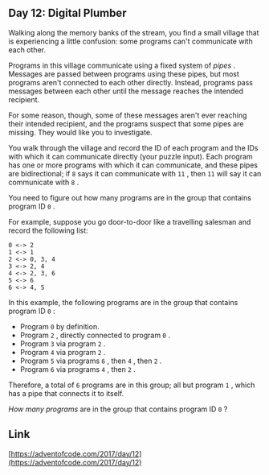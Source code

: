 ## Day 12: Digital Plumber

Walking along the memory banks of the stream, you find a small village that is experiencing a little confusion: some programs can't communicate with each other.

Programs in this village communicate using a fixed system of _pipes_ . Messages are passed between programs using these pipes, but most programs aren't connected to each other directly. Instead, programs pass messages between each other until the message reaches the intended recipient.

For some reason, though, some of these messages aren't ever reaching their intended recipient, and the programs suspect that some pipes are missing. They would like you to investigate.

You walk through the village and record the ID of each program and the IDs with which it can communicate directly (your puzzle input). Each program has one or more programs with which it can communicate, and these pipes are bidirectional; if `8` says it can communicate with `11` , then `11` will say it can communicate with `8` .

You need to figure out how many programs are in the group that contains program ID `0` .

For example, suppose you go door-to-door like a travelling salesman and record the following list:

```
0 <-> 2
1 <-> 1
2 <-> 0, 3, 4
3 <-> 2, 4
4 <-> 2, 3, 6
5 <-> 6
6 <-> 4, 5
```

In this example, the following programs are in the group that contains program ID `0` :

- Program `0` by definition.
- Program `2` , directly connected to program `0` .
- Program `3` via program `2` .
- Program `4` via program `2` .
- Program `5` via programs `6` , then `4` , then `2` .
- Program `6` via programs `4` , then `2` .

Therefore, a total of `6` programs are in this group; all but program `1` , which has a pipe that connects it to itself.

_How many programs_ are in the group that contains program ID `0` ?

## Link

[https://adventofcode.com/2017/day/12](https://adventofcode.com/2017/day/12)
